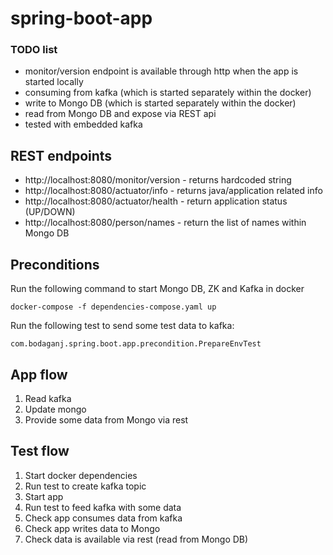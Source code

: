 # spring-boot-app

### TODO list
* monitor/version endpoint is available through http when the app is started locally
* consuming from kafka (which is started separately within the docker)
* write to Mongo DB (which is started separately within the docker)
* read from Mongo DB and expose via REST api
* tested with embedded kafka

## REST endpoints
* http://localhost:8080/monitor/version - returns hardcoded string
* http://localhost:8080/actuator/info - returns java/application related info
* http://localhost:8080/actuator/health - return application status (UP/DOWN)
* http://localhost:8080/person/names - return the list of names within Mongo DB

## Preconditions
Run the following command to start Mongo DB, ZK and Kafka in docker
````
docker-compose -f dependencies-compose.yaml up
````
Run the following test to send some test data to kafka:
````
com.bodaganj.spring.boot.app.precondition.PrepareEnvTest
````

## App flow
1. Read kafka
2. Update mongo
3. Provide some data from Mongo via rest

## Test flow
1. Start docker dependencies
2. Run test to create kafka topic
3. Start app
4. Run test to feed kafka with some data
5. Check app consumes data from kafka
6. Check app writes data to Mongo
7. Check data is available via rest (read from Mongo DB)
